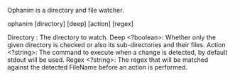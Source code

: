 Ophanim is a directory and file watcher.

ophanim [directory] [deep] [action] [regex]

Directory <string>: The directory to watch.
Deep <?boolean>: Whether only the given directory is checked or also its sub-directories and their files.
Action <?string>: The command to execute when a change is detected, by default stdout will be used.
Regex <?string>: The regex that will be matched against the detected FileName before an action is performed.
